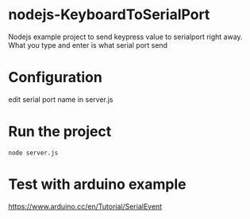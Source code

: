 # nodejs-KeyboardToSerialPort
Nodejs example project to send keypress value to serialport right away. What you type and enter is what serial port send
# Configuration
edit serial port name in server.js
# Run the project
`node server.js`
# Test with arduino example
https://www.arduino.cc/en/Tutorial/SerialEvent
